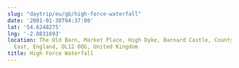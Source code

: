 ```yaml
---
slug: "daytrip/eu/gb/high-force-waterfall"
date: '2001-01-30T04:37:00'
lat: '54.6248275'
lng: '-2.0831693'
location: The Old Barn, Market Place, High Dyke, Barnard Castle, County Durham, North
  East, England, DL12 0QG, United Kingdom
title: High Force Waterfall
---
```



